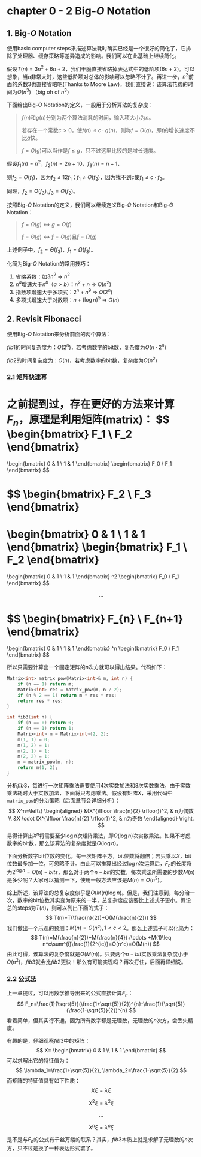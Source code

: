 # chapter 0 - 2 Big-$O$ Notation

## 1. Big-$O$ Notation

使用basic computer steps来描述算法耗时确实已经是一个很好的简化了，它排除了处理器、缓存策略等差异造成的影响。我们可以在此基础上继续简化。

假设$T(n)=3n^2+6n+2$，我们干脆直接省略掉表达式中的低阶项($6n+2$)。可以想象，当$n$非常大时，这些低阶项对总体的影响可以忽略不计了。再进一步，$n^2$前面的系数3也直接省略吧(Thanks to Moore Law)，我们直接说：该算法花费的时间为$O(n^3)$ （big oh of $n^3$）

下面给出Big-$O$ Notation的定义，一般用于分析算法的复杂度：

>$f(n)$和$g(n)$分别为两个算法消耗的时间，输入项大小为$n$。
>
>若存在一个常数$c>0$，使$f(n)\leq c\cdot g(n)$，则称$f=O(g)$，即$f$的增长速度不比$g$快。
>
>$f=O(g)$可以当作是$f\leq g$，只不过这里比较的是增长速度。

假设$f_1(n)=n^2$，$f_2(n)=2n+10$，$f_3(n)=n+1$，

则$f_2=O(f_1)$，因为$f_2\leq 12f_1$；$f_1\neq O(f_2)$，因为找不到$c$使$f_1\leq c\cdot f_2$。

同理，$f_2=O(f_3),f_3=O(f_2)$。

按照Big-$O$ Notation的定义，我们可以继续定义Big-$\Omega$ Notation和Big-$\Theta$ Notation：

>$f=\Omega(g)$ <=> $g=O(f)$
>
>$f=\Theta(g)$ <=> $f=O(g)$且$f=\Omega(g)$

上述例子中，$f_2=\Theta(f_3)$，$f_1=\Omega(f_3)$。

化简为Big-$O$ Notation的常用技巧：

1. 省略系数：如$3n^2$ => $n^2$
2. $n^a$增速大于$n^b$（$a>b$）：$n^2+n$ => $O(n^2)$
3. 指数项增速大于多项式：$2^n+n^9$ => $O(2^n)$
4. 多项式增速大于对数项：$n+(\log n)^5$ => $O(n)$

## 2. Revisit Fibonacci

使用Big-$O$ Notation来分析前面的两个算法：

$fib1$的时间复杂度为：$O(2^n)$，若考虑数字的bit数，复杂度为$O(n\cdot 2^n)$

$fib2$的时间复杂度为：$O(n)$，若考虑数字的bit数，复杂度为$O(n^2)$

### 2.1 矩阵快速幂

之前提到过，存在更好的方法来计算$F_n$，原理是利用矩阵(matrix)：
$$
\begin{bmatrix}
F_1 \\
F_2
\end{bmatrix}
=
\begin{bmatrix}
 0 & 1 \\
 1 & 1
\end{bmatrix}
\begin{bmatrix}
F_0 \\
F_1
\end{bmatrix}
$$

$$
\begin{bmatrix}
F_2 \\
F_3
\end{bmatrix}
=
\begin{bmatrix}
 0 & 1 \\
 1 & 1
\end{bmatrix}
\begin{bmatrix}
F_1 \\
F_2
\end{bmatrix}
=
\begin{bmatrix}
 0 & 1 \\
 1 & 1
\end{bmatrix}
^2
\begin{bmatrix}
F_0 \\
F_1
\end{bmatrix}
$$

$$
...
$$

$$
\begin{bmatrix}
F_{n} \\
F_{n+1}
\end{bmatrix}
=
\begin{bmatrix}
 0 & 1 \\
 1 & 1
\end{bmatrix}
^n
\begin{bmatrix}
F_0 \\
F_1
\end{bmatrix}
$$

所以只需要计算出一个固定矩阵的$n$次方就可以得出结果。代码如下：

```c++
Matrix<int> matrix_pow(Matrix<int>& m, int n) {
	if (n == 1) return m;
	Matrix<int> res = matrix_pow(m, n / 2);
	if (n % 2 == 1) return m * res * res;
	return res * res;
}

int fib3(int n) {
	if (n == 0) return 0;
	if (n == 1) return 1;
	Matrix<int> m = Matrix<int>(2, 2);
	m(1, 1) = 0;
	m(1, 2) = 1;
	m(2, 1) = 1;
	m(2, 2) = 1;
	m = matrix_pow(m, n);
	return m(1, 2);
}
```

分析$fib3$，每进行一次矩阵乘法需要使用4次实数加法和8次实数乘法，由于实数乘法耗时大于实数加法，下面将只考虑乘法。假设有矩阵$X$，采用代码中`matrix_pow`的分治策略（后面章节会详细分析）：
$$
X^n=\left\{
\begin{aligned}
&(X^{\lfloor \frac{n}{2} \rfloor})^2, & n为偶数 \\
&X \cdot (X^{\lfloor \frac{n}{2} \rfloor})^2, & n为奇数
\end{aligned}
\right.
$$
易得计算出$X^n$将需要至少$\log n$次矩阵乘法，即$O(\log n)$次实数乘法。如果不考虑数字的bit数，那么该算法的复杂度就是$O(\log n)$。

下面分析数字bit位数的变化。每一次矩阵平方，bit位数将翻倍；若只乘以$X$，bit位数最多加一位，可忽略不计。由此可以推算出经过$\log n$次运算后，$F_n$的长度将为$2^{\log n}=O(n)-bits$，那么对于两个$n-bit$的实数，每次乘法所需要的步数$M(n)$是多少呢？大家可以猜测一下，使用一般方法应该是$M(n)=O(n^2)$。

综上所述，该算法的总复杂度似乎是$O(M(n)\log n)$。但是，我们注意到，每分治一次，数字的bit位数其实变为原来的一半，总复杂度应该要比上述式子更小。假设总的steps为$T(n)$，则可以列出下面的式子：
$$
T(n)=T(\frac{n}{2})+O(M(\frac{n}{2}))
$$
我们做出一个乐观的预测：$M(n)=O(n^c),1 < c < 2$。那么上述式子可以化简为：
$$
T(n)=M(\frac{n}{2})+M(\frac{n}{4})+\cdots +M(1)\leq n^c\sum^{i}\frac{1}{2^{ic}}=O(n^c)=O(M(n))
$$
由此可得，该算法的复杂度就是$O(M(n))$。只要两个$n-bit$实数乘法复杂度小于$O(n^2)$，$fib3$就会比$fib2$更快！那么有可能实现吗？再次打住，后面再详细说。

### 2.2 公式法

上一章提过，可以用数学推导出来的公式直接计算$F_n$：
$$
F_n=\frac{1}{\sqrt{5}}(\frac{1+\sqrt{5}}{2})^{n}-\frac{1}{\sqrt{5}}(\frac{1-\sqrt{5}}{2})^{n}
$$
看着简单，但其实行不通，因为所有数字都是无理数，无理数的$n$次方，会丢失精度。

有趣的是，仔细观察$fib3$中的矩阵：
$$
X=
\begin{bmatrix}
 0 & 1 \\
 1 & 1
\end{bmatrix}
$$
可以求解出它的特征值为：
$$
\lambda_1=\frac{1+\sqrt{5}}{2}, \lambda_2=\frac{1-\sqrt{5}}{2}
$$
而矩阵的特征值具有如下性质：
$$
X\xi=\lambda \xi
$$

$$
X^2\xi=\lambda^2 \xi
$$

$$
...
$$

$$
X^n\xi=\lambda^n \xi
$$

是不是与$F_n$的公式有千丝万缕的联系？其实，$fib3$本质上就是求解了无理数的$n$次方，只不过是换了一种表达形式罢了。















